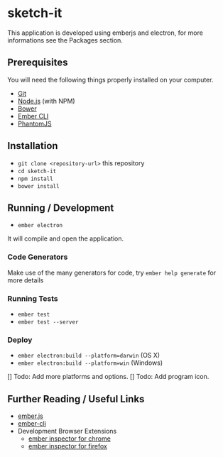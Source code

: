 # sketch-it

This application is developed using emberjs and electron, for more informations see the Packages section.

## Prerequisites

You will need the following things properly installed on your computer.

* [Git](https://git-scm.com/)
* [Node.js](https://nodejs.org/) (with NPM)
* [Bower](https://bower.io/)
* [Ember CLI](https://ember-cli.com/)
* [PhantomJS](http://phantomjs.org/)

## Installation

* `git clone <repository-url>` this repository
* `cd sketch-it`
* `npm install`
* `bower install`

## Running / Development

* `ember electron`

It will compile and open the application.

### Code Generators

Make use of the many generators for code, try `ember help generate` for more details

### Running Tests

* `ember test`
* `ember test --server`

### Deploy

* `ember electron:build --platform=darwin` (OS X)
* `ember electron:build --platform=win` (Windows)

[] Todo: Add more platforms and options.
[] Todo: Add program icon.

## Further Reading / Useful Links

* [ember.js](http://emberjs.com/)
* [ember-cli](https://ember-cli.com/)
* Development Browser Extensions
  * [ember inspector for chrome](https://chrome.google.com/webstore/detail/ember-inspector/bmdblncegkenkacieihfhpjfppoconhi)
  * [ember inspector for firefox](https://addons.mozilla.org/en-US/firefox/addon/ember-inspector/)

